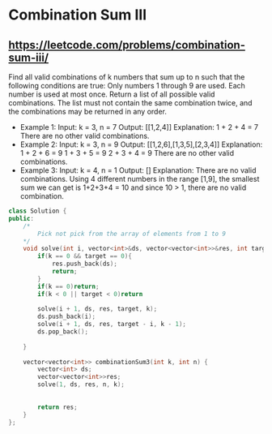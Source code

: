 # Combination Sum III 
## https://leetcode.com/problems/combination-sum-iii/
Find all valid combinations of k numbers that sum up to n such that the following conditions are true:
    Only numbers 1 through 9 are used.
    Each number is used at most once.
Return a list of all possible valid combinations. The list must not contain the same combination twice, and the combinations may be returned in any order.
- Example 1:
Input: k = 3, n = 7
Output: [[1,2,4]]
Explanation:
1 + 2 + 4 = 7
There are no other valid combinations.
- Example 2:
Input: k = 3, n = 9
Output: [[1,2,6],[1,3,5],[2,3,4]]
Explanation:
1 + 2 + 6 = 9
1 + 3 + 5 = 9
2 + 3 + 4 = 9
There are no other valid combinations.
- Example 3:
Input: k = 4, n = 1
Output: []
Explanation: There are no valid combinations.
Using 4 different numbers in the range [1,9], the smallest sum we can get is 1+2+3+4 = 10 and since 10 > 1, there are no valid combination.

```cpp
class Solution {
public:
    /*
        Pick not pick from the array of elements from 1 to 9
    */
    void solve(int i, vector<int>&ds, vector<vector<int>>&res, int target, int k){
        if(k == 0 && target == 0){
            res.push_back(ds);
            return;
        }
        if(k == 0)return;
        if(k < 0 || target < 0)return
        
        solve(i + 1, ds, res, target, k);
        ds.push_back(i);
        solve(i + 1, ds, res, target - i, k - 1);
        ds.pop_back();
        
    }
    
    vector<vector<int>> combinationSum3(int k, int n) {
        vector<int> ds;
        vector<vector<int>>res;
        solve(1, ds, res, n, k);
        
        
        return res;
    }
};
```